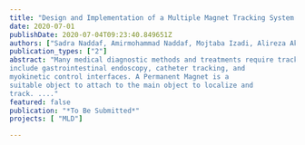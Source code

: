 ```yaml
---
title: "Design and Implementation of a Multiple Magnet Tracking System "
date: 2020-07-01
publishDate: 2020-07-04T09:23:40.849651Z
authors: ["Sadra Naddaf, Amirmohammad Naddaf, Mojtaba Izadi, Alireza Akbarzadeh-T "]
publication_types: ["2"]
abstract: "Many medical diagnostic methods and treatments require tracking of one or more objects inside body, examples
include gastrointestinal endoscopy, catheter tracking, and
myokinetic control interfaces. A Permanent Magnet is a
suitable object to attach to the main object to localize and
track. ...."
featured: false
publication: "*To Be Submitted*"
projects: [ "MLD"]

---
```


